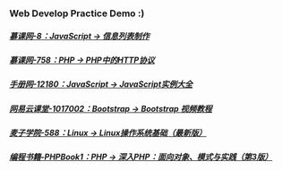 ### Web Develop Practice Demo **:)**

##### [慕课网-8：JavaScript -> 信息列表制作](http://www.imooc.com/learn/8)

##### [慕课网-758：PHP -> PHP中的HTTP协议](http://www.imooc.com/learn/758)

##### [手册网-12180：JavaScript -> JavaScript实例大全](http://www.shouce.ren/api/view/a/12180)

##### [网易云课堂-1017002：Bootstrap -> Bootstrap 视频教程](http://study.163.com/course/courseMain.htm?courseId=1017002)

##### [麦子学院-588：Linux -> Linux操作系统基础（最新版）](http://www.maiziedu.com/course/588/)

##### [编程书籍-PHPBook1：PHP -> 深入PHP：面向对象、模式与实践（第3版）](https://item.jd.com/10794350.html)
